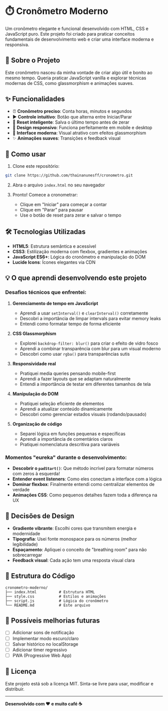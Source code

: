 # ⏱️ Cronômetro Moderno

Um cronômetro elegante e funcional desenvolvido com HTML, CSS e JavaScript puro. Este projeto foi criado para praticar conceitos fundamentais de desenvolvimento web e criar uma interface moderna e responsiva.

## 🎯 Sobre o Projeto

Este cronômetro nasceu da minha vontade de criar algo útil e bonito ao mesmo tempo. Queria praticar JavaScript vanilla e explorar técnicas modernas de CSS, como glassmorphism e animações suaves.

## ✨ Funcionalidades

- ⏰ **Cronômetro preciso**: Conta horas, minutos e segundos
- ▶️ **Controle intuitivo**: Botão que alterna entre Iniciar/Parar
- 🔄 **Reset inteligente**: Salva o último tempo antes de zerar
- 📱 **Design responsivo**: Funciona perfeitamente em mobile e desktop
- 🎨 **Interface moderna**: Visual atrativo com efeitos glassmorphism
- ✨ **Animações suaves**: Transições e feedback visual

## 🚀 Como usar

1. Clone este repositório:
```bash
git clone https://github.com/thainanunesff/cronometro.git
```

2. Abra o arquivo `index.html` no seu navegador

3. Pronto! Comece a cronometrar:
   - Clique em "Iniciar" para começar a contar
   - Clique em "Parar" para pausar
   - Use o botão de reset para zerar e salvar o tempo

## 🛠️ Tecnologias Utilizadas

- **HTML5**: Estrutura semântica e acessível
- **CSS3**: Estilização moderna com flexbox, gradientes e animações
- **JavaScript ES6+**: Lógica do cronômetro e manipulação do DOM
- **Lucide Icons**: Ícones elegantes via CDN

## 💡 O que aprendi desenvolvendo este projeto

### Desafios técnicos que enfrentei:

1. **Gerenciamento de tempo em JavaScript**
   - Aprendi a usar `setInterval()` e `clearInterval()` corretamente
   - Descobri a importância de limpar intervals para evitar memory leaks
   - Entendi como formatar tempo de forma eficiente

2. **CSS Glassmorphism**
   - Explorei `backdrop-filter: blur()` para criar o efeito de vidro fosco
   - Aprendi a combinar transparência com blur para um visual moderno
   - Descobri como usar `rgba()` para transparências sutis

3. **Responsividade real**
   - Pratiquei media queries pensando mobile-first
   - Aprendi a fazer layouts que se adaptam naturalmente
   - Entendi a importância de testar em diferentes tamanhos de tela

4. **Manipulação do DOM**
   - Pratiquei seleção eficiente de elementos
   - Aprendi a atualizar conteúdo dinamicamente
   - Descobri como gerenciar estados visuais (rodando/pausado)

5. **Organização de código**
   - Separei lógica em funções pequenas e específicas
   - Aprendi a importância de comentários claros
   - Pratiquei nomenclatura descritiva para variáveis

### Momentos "eureka" durante o desenvolvimento:

- **Descobrir o `padStart()`**: Que método incrível para formatar números com zeros à esquerda!
- **Entender event listeners**: Como eles conectam a interface com a lógica
- **Dominar flexbox**: Finalmente entendi como centralizar elementos de verdade
- **Animações CSS**: Como pequenos detalhes fazem toda a diferença na UX

## 🎨 Decisões de Design

- **Gradiente vibrante**: Escolhi cores que transmitem energia e modernidade
- **Tipografia**: Usei fonte monospace para os números (melhor legibilidade)
- **Espaçamento**: Apliquei o conceito de "breathing room" para não sobrecarregar
- **Feedback visual**: Cada ação tem uma resposta visual clara

## 🔧 Estrutura do Código

```
cronometro-moderno/
├── index.html          # Estrutura HTML
├── style.css           # Estilos e animações
├── script.js           # Lógica do cronômetro
└── README.md           # Este arquivo
```

## 🚀 Possíveis melhorias futuras

- [ ] Adicionar sons de notificação
- [ ] Implementar modo escuro/claro
- [ ] Salvar histórico no localStorage
- [ ] Adicionar timer regressivo
- [ ] PWA (Progressive Web App)

## 📝 Licença

Este projeto está sob a licença MIT. Sinta-se livre para usar, modificar e distribuir.

---

**Desenvolvido com ❤️ e muito café ☕**
